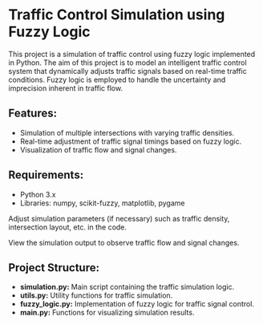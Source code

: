 # Traffic Control Simulation using Fuzzy Logic

This project is a simulation of traffic control using fuzzy logic implemented in Python. The aim of this project is to model an intelligent traffic control system that dynamically adjusts traffic signals based on real-time traffic conditions. Fuzzy logic is employed to handle the uncertainty and imprecision inherent in traffic flow.

## **Features:**

- Simulation of multiple intersections with varying traffic densities.
- Real-time adjustment of traffic signal timings based on fuzzy logic.
- Visualization of traffic flow and signal changes.

## **Requirements:**

- Python 3.x
- Libraries: numpy, scikit-fuzzy, matplotlib, pygame

Adjust simulation parameters (if necessary) such as traffic density, intersection layout, etc. in the code.

View the simulation output to observe traffic flow and signal changes.

## **Project Structure:**

- **simulation.py:** Main script containing the traffic simulation logic.
- **utils.py:** Utility functions for traffic simulation.
- **fuzzy_logic.py:** Implementation of fuzzy logic for traffic signal control.
- **main.py:** Functions for visualizing simulation results.
